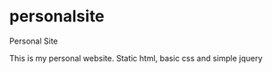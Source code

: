 personalsite
============

Personal Site

This is my personal website. Static html, basic css and simple jquery
